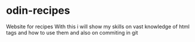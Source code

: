 # odin-recipes
Website for recipes
With this i will show my skills on vast knowledge of html tags and how to use them and also on commiting in git